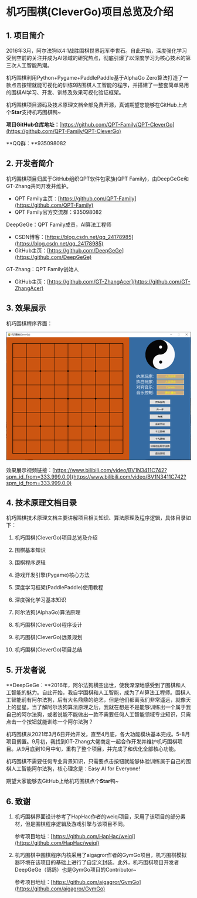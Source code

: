 # 机巧围棋(CleverGo)项目总览及介绍

## 1. 项目简介

2016年3月，阿尔法狗以4:1战胜围棋世界冠军李世石。自此开始，深度强化学习受到空前的关注并成为AI领域的研究热点，彻底引爆了以深度学习为核心技术的第三次人工智能热潮。

机巧围棋利用Python+Pygame+PaddlePaddle基于AlphaGo Zero算法打造了一款点击按钮就能可视化的训练9路围棋人工智能的程序，并搭建了一整套简单易用的围棋AI学习、开发、训练及效果可视化验证框架。

机巧围棋项目源码及技术原理文档全部免费开源，真诚期望您能够在GitHub上点个**Star**支持机巧围棋鸭~

**项目GitHub仓库地址：**[https://github.com/QPT-Family/QPT-CleverGo](https://github.com/QPT-Family/QPT-CleverGo)

**QQ群：**935098082



## 2. 开发者简介

机巧围棋项目归属于GitHub组织QPT软件包家族(QPT Family)，由DeepGeGe和GT-Zhang共同开发并维护。

- QPT Family主页：[https://github.com/QPT-Family](https://github.com/QPT-Family)
- QPT Family官方交流群：935098082

DeepGeGe：QPT Family成员，AI算法工程师

- CSDN博客：[https://blog.csdn.net/qq_24178985](https://blog.csdn.net/qq_24178985)
- GitHub主页：[https://github.com/DeepGeGe](https://github.com/DeepGeGe)

GT-Zhang：QPT Family创始人

- GitHub主页：[https://github.com/GT-ZhangAcer](https://github.com/GT-ZhangAcer)



## 3. 效果展示

机巧围棋程序界面：

![1_1](https://github.com/QPT-Family/QPT-CleverGo/blob/main/pictures/1_1.png)

效果展示视频链接：[https://www.bilibili.com/video/BV1N3411C742?spm_id_from=333.999.0.0](https://www.bilibili.com/video/BV1N3411C742?spm_id_from=333.999.0.0)



## 4. 技术原理文档目录

机巧围棋技术原理文档主要讲解项目相关知识、算法原理及程序逻辑，具体目录如下：

1. 机巧围棋(CleverGo)项目总览及介绍
2. 围棋基本知识
3. 围棋程序逻辑
4. 游戏开发引擎(Pygame)核心方法
5. 深度学习框架(PaddlePaddle)使用教程
6. 深度强化学习基本知识
7. 阿尔法狗(AlphaGo)算法原理

8. 机巧围棋(CleverGo)程序设计
9. 机巧围棋(CleverGo)远景规划
10. 机巧围棋(CleverGo)项目总结



## 5. 开发者说

**DeepGeGe：**2016年，阿尔法狗横空出世，使我深深地感受到了围棋和人工智能的魅力。自此开始，我自学围棋和人工智能，成为了AI算法工程师。围棋人工智能前有阿尔法狗，后有大名鼎鼎的绝艺，但是他们都离我们非常遥远，就像天上的星星。当了解阿尔法狗算法原理之后，我就在想是不是能够训练出一个属于我自己的阿尔法狗，或者说能不能做出一款不需要任何人工智能领域专业知识，只需点击一个按钮就能训练一个阿尔法狗？

机巧围棋从2021年3月6日开始开发，直至4月底，各大功能模块基本完成。5-8月项目搁置。9月初，我找到GT-Zhang大佬商定一起合作开发并维护机巧围棋项目。从9月底到10月中旬，重构了整个项目，并完成了和优化全部核心功能。

机巧围棋不需要任何专业背景知识，只需要点击按钮就能够体验训练属于自己的围棋人工智能阿尔法狗，核心理念是：Easy AI for Everyone! 

期望大家能够去GitHub上给机巧围棋点个**Star**鸭~



## 6. 致谢

1. 机巧围棋界面设计参考了HapHac作者的weiqi项目，采用了该项目的部分素材，但是围棋程序逻辑及游戏引擎与该项目不同。

   参考项目地址：[https://github.com/HapHac/weiqi](https://github.com/HapHac/weiqi)

2. 机巧围棋中围棋程序内核采用了aigagror作者的GymGo项目，机巧围棋模拟器环境在该项目的基础上进行了自定义封装。此外，机巧围棋项目开发者DeepGeGe（鸽鸽）也是GymGo项目的Contributor~

   参考项目地址：[https://github.com/aigagror/GymGo](https://github.com/aigagror/GymGo)
